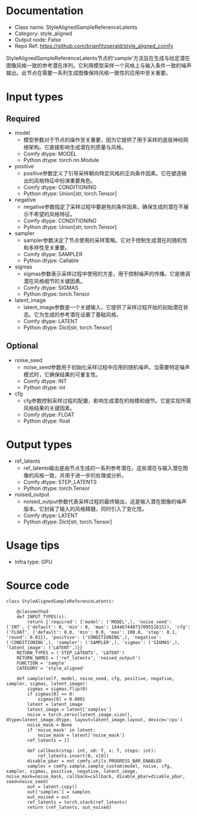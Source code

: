 # Documentation
- Class name: StyleAlignedSampleReferenceLatents
- Category: style_aligned
- Output node: False
- Repo Ref: https://github.com/brianfitzgerald/style_aligned_comfy

StyleAlignedSampleReferenceLatents节点的'sample'方法旨在生成与给定潜在图像风格一致的参考潜在序列。它利用模型采样一个风格上与输入条件一致的噪声输出。此节点在需要一系列生成图像保持风格一致性的应用中至关重要。

# Input types
## Required
- model
    - 模型参数对于节点的操作至关重要，因为它提供了用于采样的底层神经网络架构。它直接影响生成潜在的质量与风格。
    - Comfy dtype: MODEL
    - Python dtype: torch.nn.Module
- positive
    - positive参数定义了引导采样朝向特定风格的正向条件因素。它在塑造输出的风格特征中扮演重要角色。
    - Comfy dtype: CONDITIONING
    - Python dtype: Union[str, torch.Tensor]
- negative
    - negative参数指定了采样过程中要避免的条件因素，确保生成的潜在不展示不希望的风格特征。
    - Comfy dtype: CONDITIONING
    - Python dtype: Union[str, torch.Tensor]
- sampler
    - sampler参数决定了节点使用的采样策略。它对于控制生成潜在的随机性和多样性至关重要。
    - Comfy dtype: SAMPLER
    - Python dtype: Callable
- sigmas
    - sigmas参数表示采样过程中使用的方差，用于控制噪声的传播。它是微调潜在风格细节的关键因素。
    - Comfy dtype: SIGMAS
    - Python dtype: torch.Tensor
- latent_image
    - latent_image参数是一个关键输入，它提供了采样过程开始的初始潜在状态。它为生成的参考潜在设置了基础风格。
    - Comfy dtype: LATENT
    - Python dtype: Dict[str, torch.Tensor]
## Optional
- noise_seed
    - noise_seed参数用于初始化采样过程中应用的随机噪声。当需要特定噪声模式时，它确保结果的可重复性。
    - Comfy dtype: INT
    - Python dtype: int
- cfg
    - cfg参数控制采样过程的配置，影响生成潜在的规模和细节。它是实现所需风格结果的关键因素。
    - Comfy dtype: FLOAT
    - Python dtype: float

# Output types
- ref_latents
    - ref_latents输出是由节点生成的一系列参考潜在。这些潜在与输入潜在图像的风格一致，并用于进一步的处理或分析。
    - Comfy dtype: STEP_LATENTS
    - Python dtype: torch.Tensor
- noised_output
    - noised_output参数代表采样过程的最终输出，这是输入潜在图像的噪声版本。它封装了输入的风格精髓，同时引入了变化性。
    - Comfy dtype: LATENT
    - Python dtype: Dict[str, torch.Tensor]

# Usage tips
- Infra type: GPU

# Source code
```
class StyleAlignedSampleReferenceLatents:

    @classmethod
    def INPUT_TYPES(s):
        return {'required': {'model': ('MODEL',), 'noise_seed': ('INT', {'default': 0, 'min': 0, 'max': 18446744073709551615}), 'cfg': ('FLOAT', {'default': 8.0, 'min': 0.0, 'max': 100.0, 'step': 0.1, 'round': 0.01}), 'positive': ('CONDITIONING',), 'negative': ('CONDITIONING',), 'sampler': ('SAMPLER',), 'sigmas': ('SIGMAS',), 'latent_image': ('LATENT',)}}
    RETURN_TYPES = ('STEP_LATENTS', 'LATENT')
    RETURN_NAMES = ('ref_latents', 'noised_output')
    FUNCTION = 'sample'
    CATEGORY = 'style_aligned'

    def sample(self, model, noise_seed, cfg, positive, negative, sampler, sigmas, latent_image):
        sigmas = sigmas.flip(0)
        if sigmas[0] == 0:
            sigmas[0] = 0.0001
        latent = latent_image
        latent_image = latent['samples']
        noise = torch.zeros(latent_image.size(), dtype=latent_image.dtype, layout=latent_image.layout, device='cpu')
        noise_mask = None
        if 'noise_mask' in latent:
            noise_mask = latent['noise_mask']
        ref_latents = []

        def callback(step: int, x0: T, x: T, steps: int):
            ref_latents.insert(0, x[0])
        disable_pbar = not comfy.utils.PROGRESS_BAR_ENABLED
        samples = comfy.sample.sample_custom(model, noise, cfg, sampler, sigmas, positive, negative, latent_image, noise_mask=noise_mask, callback=callback, disable_pbar=disable_pbar, seed=noise_seed)
        out = latent.copy()
        out['samples'] = samples
        out_noised = out
        ref_latents = torch.stack(ref_latents)
        return (ref_latents, out_noised)
```